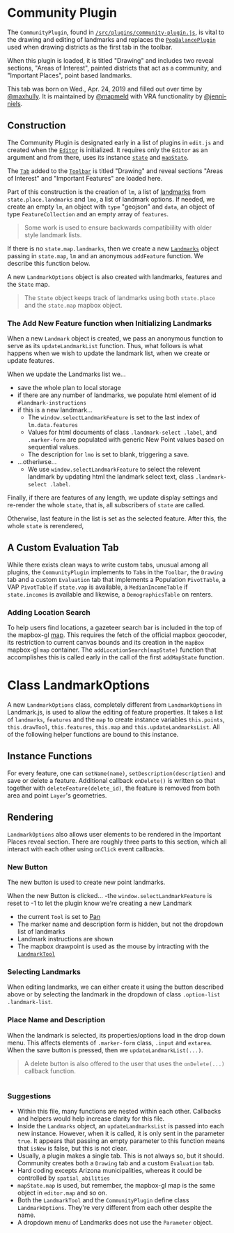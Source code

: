 # Community Plugin

The `CommunityPlugin`, found in [`/src/plugins/community-plugin.js`],
is vital to the drawing and editing of landmarks and replaces the
[`PopBalancePlugin`] used when drawing districts as the first tab in the
toolbar.

When this plugin is loaded, it is titled  "Drawing"  and includes two
reveal sections, "Areas of Interest", painted districts that act as a
community, and "Important Places", point based landmarks. 

This tab was born on Wed., Apr. 24, 2019 and filled out over time by
[@maxhully]. It is maintained by [@mapmeld] with VRA functionality
by [@jenni-niels]. 

## Construction

The Community Plugin is designated early in a list of plugins in
`edit.js` and created when the [`Editor`] is initialized. It requires
only the `Editor` as an argument and from there, uses its instance
[`state`] and [`mapState`]. 

The [`Tab`] added to the [`Toolbar`] is titled "Drawing" and reveal
sections "Areas of Interest" and "Important Features" are loaded here.

Part of this construction is the creation of `lm`, a list of
[landmarks] from `state.place.landmarks` and `lmo`, a list of landmark
options. If needed, we create an empty `lm`, an object with `type`
"geojson" and `data`, an object of type `FeatureCollection` and an empty
array of `features`.

> Some work is used to ensure backwards compatibiility with older
style landmark lists. 

If there is no `state.map.landmarks`, then we create a new [`Landmarks`]
object passing in `state.map`, `lm` and an anonymous `addFeature`
function. We describe this function below.

A new `LandmarkOptions` object is also created with landmarks, features
and the `State` map. 

> The `State` object keeps track of landmarks using both `state.place`
and the `state.map` mapbox object.

### The Add New Feature function when Initializing Landmarks

When a new `Landmark` object is created, we pass an anonymous function
to serve as its `updateLandmarkList` function. Thus, what follows is
what happens when we wish to update the landmark list, when we create or
update features.

When we update the Landmarks list we...
- save the whole plan to local storage
- if there are any number of landmarks, we populate html element of id
`#landmark-instructions`
- if this is a new landmark...
   - The `window.selectLandmarkFeature` is set to the last index of
`lm.data.features`
   - Values for html documents of class `.landmark-select .label`, and
`.marker-form` are populated with generic New Point values based on
sequential values. 
   - The description for `lmo` is set to blank, triggering a save.
 - ...otheriwse...
   - We use `window.selectLandmarkFeature` to select the relevent
landmark by updating html the landmark select text, class
`.landmark-select .label`.
 
Finally, if there are features of any length, we update display settings
and re-render the whole `state`, that is, all subscribers of `state` are
called. 
 
Otherwise, last feature in the list is set as the selected feature.
After this, the whole `state` is rerendered, 

## A Custom Evaluation Tab

While there exists clean ways to write custom tabs, unusual among all
plugins, the `CommunityPlugin` implements to `Tab`s in the `Toolbar`,
the `Drawing` tab and a custom `Evaluation` tab that implements a
Population `PivotTable`, a  VAP `PivotTable` if `state.vap` is
available, a `MedianIncomeTable` if `state.incomes` is available and
likewise, a `DemographicsTable` on renters.

### Adding Location Search

To help users find locations, a gazeteer search bar is included in the
top of the mapbox-gl [map]. This requires the fetch of the official
mapbox geocoder, its restriction to current canvas bounds and its
creation in the `mapBox` mapbox-gl `map` container. The
`addLocationSearch(mapState)` function that accomplishes this is called
early in the call of the first `addMapState` function. 

# Class LandmarkOptions

A new `LandmarkOptions` class, completely different from 
`LandmarkOptions` in Landmark.js, is used to allow the editing of
feature properties. It takes a list of `landmarks`, `features` and the
`map` to create instance variables `this.points`, `this.drawTool`,
`this.features`, `this.map` and `this.updateLandmarksList`.
All of the following helper functions are bound to this instance.

## Instance Functions

For every feature, one can `setName(name)`,
`setDescription(description)` and save or delete a feature. Additional
callback `onDelete()` is written so that together with
`deleteFeature(delete_id)`, the feature is removed from both area and
point `Layer`'s geometries.

## Rendering

`LandmarkOptions` also allows user elements to be rendered in the
Important Places reveal section. There are roughly three parts to this
section, which all interact with each other using `onClick` event
callbacks.

### New Button

The new button is used to create new point landmarks. 

When the new Button is clicked...
-the `window.selectLandmarkFeature` is reset to -1 to let the plugin
know we're creating a new Landmark
- the current `Tool` is set to [Pan]
- The marker name and description form is hidden, but not the dropdown
list of landmarks
- Landmark instructions are shown
- The mapbox drawpoint is used as the mouse by intracting with the
[`LandmarkTool`]

### Selecting Landmarks

When editing landmarks, we can either create it using the button
described  above or by selecting the landmark in the dropdown of class
`.option-list .landmark-list`. 

### Place Name and Description

When the landmark is selected, its properties/options load in the drop
down menu. This affects elements of `.marker-form` class, `.input` and
`extarea`. When the save button is pressed, then we
`updateLandmarkList(...)`.

> A delete button is also offered to the user that uses the
`onDelete(...)` callback function.

# #

### Suggestions

- Within this file, many functions are nested within each other.
Callbacks and helpers would help increase clarity for this file.
- Inside the `Landmarks` object, an `updateLandmarksList` is passed into
each new instance. However, when it is called, it is only sent in the
parameter `true`. It appears that passing an empty parameter to this
function means that `isNew` is false, but this is not clear.
- Usually, a plugin makes a single tab. This is not always so, but it
should. Community creates both a `Drawing` tab and a custom `Evaluation`
tab.
- Hard coding excepts Arizona municipalities, whereas it could be
controlled by  `spatial_abilities`
- `mapState.map` is used, but remember, the mapbox-gl map is the same
object in `editor.map` and so on.
- Both the `LandmarkTool` and the `CommunityPlugin` define class
`LandmarkOptions`. They're very different from each other despite the
name. 
- A dropdown menu of Landmarks does not use the `Parameter` object.

[@maxhully]: http://github.com/maxhully
[@mapmeld]: http://github.com/mapmeld
[@jenni-niels]: http://github.com/jenni-niels

[`/src/plugins/community-plugin.js`]: ../../src/plugins/community-plugin.js

[`state`]: ../01contextplan/state.md

[`Editor`]: ../02editormap/editor.md
[map]: ../02editormap/map.md
[`mapState`]: ../02editormap/map.md

[Pan]: ../03toolsplugins/tool.md
[`Tab`]: ../03toolsplugins/uicomponents.md
[`Toolbar`]: ../03toolsplugins/toolbar.md

[landmarks]: ../05landmarks/landmarksclass.md
[`Landmarks`]: ../05landmarks/landmarksclass.md
[`LandmarkTool`]: ../05landmarks/landmarktool.md

[`PopBalancePlugin`]: ../06charts/popbalanceplugin.md
